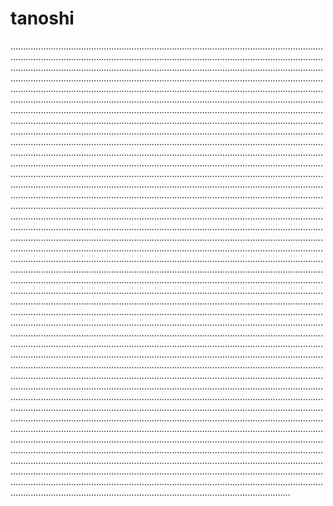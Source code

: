 # tanoshi
.......................................................................................................................................................................................................................................................................................................................................................................................................................................................................................................................................................................................................................................................................................................................................................................................................................................................................................................................................................................................................................................................................................................................................................................................................................................................................................................................................................................................................................................................................................................................................................................................................................................................................................................................................................................................................................................................................................................................................................................................................................................................................................................................................................................................................................................................................................................................................................................................................................................................................................................................................................................................................................................................................................................................................................................................................................................................................................................................................................................................................................................................................................................................................................................................................................................................................................................................................................................................................................................................................................................................................................................................................................................................................................................................................................................................................................................................................................................................................................................................................................................................................................................................................................................................................................................................................................................................................................................................................................................................................................................................................................................................................................................................................................................................................................................................................................................................................................................................................................................................................................................................................................................................................................................................................................................................................................................................................................................................................................................................................................................................................